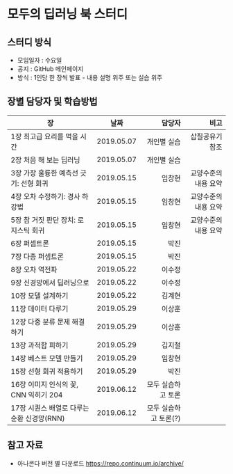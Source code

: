 # 모두의 딥러닝 북 스터디

## 스터디 방식

- 모임일자 : 수요일  
- 공지 : GitHub 메인페이지  
- 방식 : 1인당 한 장씩 발표 - 내용 설명 위주 또는 실습 위주

## 장별 담당자 및 학습방법 

장|날짜|담당자 | 비고
---|:---:|---:|---:
1장 최고급 요리를 먹을 시간 | 2019.05.07 | 개인별 실습 |  삽질공유기 참조
2장 처음 해 보는 딥러닝  | 2019.05.07 | 개인별 실습 |
3장 가장 훌륭한 예측선 긋기: 선형 회귀 |2019.05.15| 임창현 | 교양수준의 내용 요약  
4장 오차 수정하기: 경사 하강법 | 2019.05.15|  임창현 | 교양수준의 내용 요약   
5장 참 거짓 판단 장치: 로지스틱 회귀  | 2019.05.15|  임창현 | 교양수준의 내용 요약   
6장 퍼셉트론   | 2019.05.15 | 박진 |  
7장 다층 퍼셉트론   | 2019.05.15| 박진 |  
8장 오차 역전파   | 2019.05.22 | 이수정 |  
9장 신경망에서 딥러닝으로   | 2019.05.22 | 이수정 |  
10장 모델 설계하기   | 2019.05.22 | 김계현 |  
11장 데이터 다루기  | 2019.05.29 | 이상훈 |
12장 다중 분류 문제 해결하기  | 2019.05.29 | 이상훈 |
13장 과적합 피하기    | 2019.05.29 | 김지철  |
14장 베스트 모델 만들기    | 2019.05.29 | 임창현  |
15장 선형 회귀 적용하기    | 2019.05.29 | 박진  |
16장 이미지 인식의 꽃, CNN 익히기 204    | 2019.06.12 | 모두 실습하고 토론  |
17장 시퀀스 배열로 다루는 순환 신경망(RNN) | 2019.06.12 | 모두 실습하고 토론(?)  |

## 참고 자료

- 아나콘다 버전 별 다운로드 https://repo.continuum.io/archive/  
